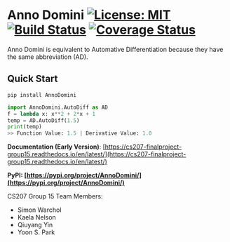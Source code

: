 # Anno Domini [![License: MIT](https://img.shields.io/badge/License-MIT-yellow.svg)](https://opensource.org/licenses/MIT) [![Build Status](https://travis-ci.org/anno-domini-207/cs207-FinalProject.svg?branch=master)](https://travis-ci.org/anno-domini-207/cs207-FinalProject.svg?branch=master) [![Coverage Status](https://codecov.io/gh/anno-domini-207/cs207-FinalProject/branch/master/graph/badge.svg)](https://codecov.io/gh/anno-domini-207/cs207-FinalProject)

Anno Domini is equivalent to Automative Differentiation because they have the same abbreviation (AD).

## Quick Start

```
pip install AnnoDomini
```

```python
import AnnoDomini.AutoDiff as AD
f = lambda x: x**2 + 2*x + 1
temp = AD.AutoDiff(1.5)
print(temp)
>> Function Value: 1.5 | Derivative Value: 1.0
```

**Documentation (Early Version)**: [https://cs207-finalproject-group15.readthedocs.io/en/latest/](https://cs207-finalproject-group15.readthedocs.io/en/latest/)

**PyPI: [https://pypi.org/project/AnnoDomini/](https://pypi.org/project/AnnoDomini/)**

CS207 Group 15 Team Members: 

- Simon Warchol 
- Kaela Nelson 
- Qiuyang Yin
- Yoon S. Park



